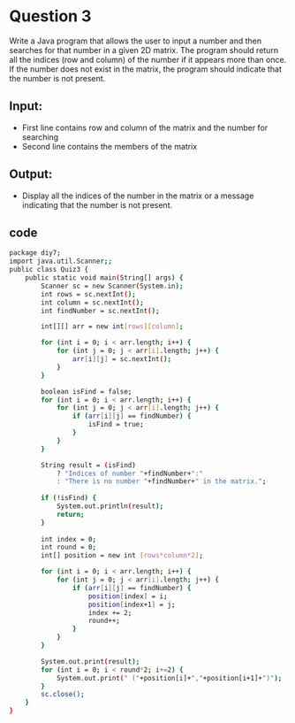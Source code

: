 # Question 3
Write a Java program that allows the user to input a number and then searches for that number in a given 2D matrix. The program should return all the indices (row and column) of the number if it appears more than once. If the number does not exist in the matrix, the program should indicate that the number is not present.

## Input:
* First line contains row and column of the matrix and the number for searching
* Second line contains the members of the matrix


## Output:
* Display all the indices of the number in the matrix or a message indicating that the number is not present.

## code

```bash
package diy7;
import java.util.Scanner;;
public class Quiz3 {
    public static void main(String[] args) {
        Scanner sc = new Scanner(System.in);
        int rows = sc.nextInt();
        int column = sc.nextInt();
        int findNumber = sc.nextInt();

        int[][] arr = new int[rows][column];

        for (int i = 0; i < arr.length; i++) {
            for (int j = 0; j < arr[i].length; j++) {
                arr[i][j] = sc.nextInt();
            }
        }

        boolean isFind = false;
        for (int i = 0; i < arr.length; i++) {
            for (int j = 0; j < arr[i].length; j++) {
                if (arr[i][j] == findNumber) {
                    isFind = true;
                }
            }
        }

        String result = (isFind) 
            ? "Indices of number "+findNumber+":"
            : "There is no number "+findNumber+" in the matrix.";
        
        if (!isFind) {
            System.out.println(result);
            return;
        }
    
        int index = 0;
        int round = 0;
        int[] position = new int [rows*column*2];

        for (int i = 0; i < arr.length; i++) {
            for (int j = 0; j < arr[i].length; j++) {
                if (arr[i][j] == findNumber) {
                    position[index] = i;
                    position[index+1] = j;
                    index += 2;
                    round++;
                }
            }
        }

        System.out.print(result);
        for (int i = 0; i < round*2; i+=2) {
            System.out.print(" ("+position[i]+","+position[i+1]+")");
        }
        sc.close();
    }
}
```